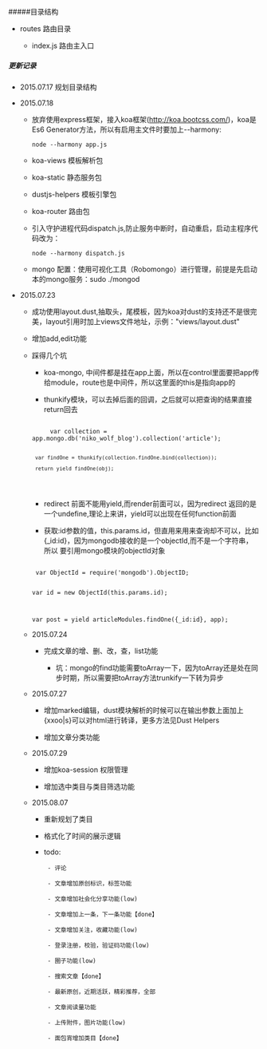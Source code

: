 #####目录结构

- routes 路由目录

    - index.js 路由主入口

##### 更新记录

- 2015.07.17 规划目录结构


- 2015.07.18 

    - 放弃使用express框架，接入koa框架(http://koa.bootcss.com/)，koa是Es6 Generator方法，所以有启用主文件时要加上--harmony: 
    
    	<code>node --harmony app.js</code>
    	
    	
    - koa-views 模板解析包
    	
    - koa-static 静态服务包
    	
    - dustjs-helpers 模板引擎包
    	
    - koa-router 路由包
    	
    - 引入守护进程代码dispatch.js,防止服务中断时，自动重启，启动主程序代码改为：
    
    	<code>node --harmony dispatch.js</code>
    	
    - mongo 配置：使用可视化工具（Robomongo）进行管理，前提是先启动本的mongo服务：sudo ./mongod
    
- 2015.07.23
    
    - 成功使用layout.dust,抽取头，尾模板，因为koa对dust的支持还不是很完美，layout引用时加上views文件地址，示例："views/layout.dust"
    
    - 增加add,edit功能 
    
    - 踩得几个坑
       
       - koa-mongo, 中间件都是挂在app上面，所以在control里面要把app传给module，route也是中间件，所以这里面的this是指向app的
      
       - thunkify模块，可以去掉后面的回调，之后就可以把查询的结果直接return回去
       
       <code>
           var collection = app.mongo.db('niko_wolf_blog').collection('article');
           
           var findOne = thunkify(collection.findOne.bind(collection));
       
           return yield findOne(obj);
       </code>
       
       - redirect 前面不能用yield,而render前面可以，因为redirect 返回的是一个undefine,理论上来讲，yield可以出现在任何function前面
       
       - 获取:id参数的值，this.params.id，但直用来用来查询却不可以，比如{_id:id}，因为mongodb接收的是一个objectId,而不是一个字符串，所以
       要引用mongo模块的objectId对象
       
       <code>
       var ObjectId = require('mongodb').ObjectID;
       
       var id = new ObjectId(this.params.id);
       
       var post = yield articleModules.findOne({_id:id}, app);
       </code>
       
    - 2015.07.24
    
      - 完成文章的增、删、改，查，list功能
      
        - 坑：mongo的find功能需要toArray一下，因为toArray还是处在同步时期，所以需要把toArray方法trunkify一下转为异步
      
    - 2015.07.27 
    
       - 增加marked编辑，dust模块解析的时候可以在输出参数上面加上{xxoo|s}可以对html进行转译，更多方法见Dust Helpers
       
       - 增加文章分类功能
       
    - 2015.07.29
    
        - 增加koa-session 权限管理
        
        - 增加选中类目与类目筛选功能
        
    - 2015.08.07
        
        - 重新规划了类目
        
        - 格式化了时间的展示逻辑
        
        - todo: 
        
               - 评论
               
               - 文章增加原创标识，标签功能
               
               - 文章增加社会化分享功能(low)
               
               - 文章增加上一条，下一条功能【done】
               
               - 文章增加关注，收藏功能(low)
               
               - 登录注册，校验，验证码功能(low)
               
               - 圈子功能(low)
               
               - 搜索文章【done】
               
               - 最新原创，近期活跃，精彩推荐，全部
               
               - 文章阅读量功能
               
               - 上传附件，图片功能(low)
               
               - 面包宵增加类目【done】

